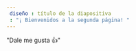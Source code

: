 ```yaml
---
 diseño : título de la diapositiva
 : "¡ Bienvenidos a la segunda página! "
---
```

"Dale me gusta 👍"
